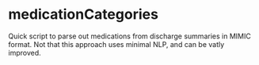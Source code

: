 medicationCategories
====================

Quick script to parse out medications from discharge summaries in MIMIC format. Not that this approach uses minimal NLP, and can be vatly improved. 
